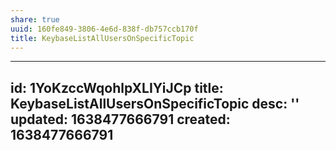 ```yaml
---
share: true
uuid: 160fe849-3806-4e6d-838f-db757ccb170f
title: KeybaseListAllUsersOnSpecificTopic
---
```

---
id: 1YoKzccWqohlpXLIYiJCp
title: KeybaseListAllUsersOnSpecificTopic
desc: ''
updated: 1638477666791
created: 1638477666791
---
